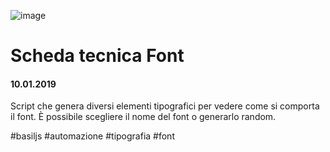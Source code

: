 ![image](https://github.com/KeremTurkyilmaz/TypeMistmatchSketch/blob/master/Scheda%20Tecnica%20Font/image/SchedaTecnicaFont.jpg)

# Scheda tecnica Font

#### 10.01.2019

Script che genera diversi elementi tipografici per vedere come si comporta il font. È possibile scegliere il nome del font o generarlo random.

\#basiljs \#automazione \#tipografia \#font
